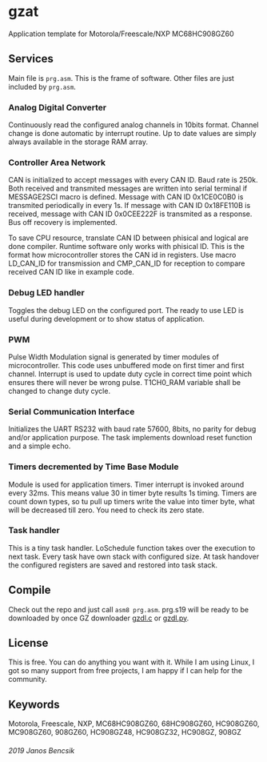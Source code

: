 # gzat

Application template for Motorola/Freescale/NXP MC68HC908GZ60

## Services

Main file is `prg.asm`. This is the frame of software. Other files are just included by `prg.asm`.

### Analog Digital Converter

Continuously read the configured analog channels in 10bits format. Channel change is done automatic by interrupt routine. 
Up to date values are simply always available in the storage RAM array.

### Controller Area Network

CAN is initialized to accept messages with every CAN ID. Baud rate is 250k.
Both received and transmited messages are written into serial terminal if MESSAGE2SCI macro is defined.
Message with CAN ID 0x1CE0C0B0 is transmited periodically in every 1s.
If message with CAN ID 0x18FE110B is received, message with CAN ID 0x0CEE222F is transmited as a response.
Bus off recovery is implemented.

To save CPU resource, translate CAN ID between phisical and logical are done compiler.
Runtime software only works with phisical ID. This is the format how microcontroller stores the CAN id in registers.
Use macro LD_CAN_ID for transmission and CMP_CAN_ID for reception to compare received CAN ID like in example code.

### Debug LED handler

Toggles the debug LED on the configured port. The ready to use LED is useful during development or to show status of application.

### PWM

Pulse Width Modulation signal is generated by timer modules of microcontroller.
This code uses unbuffered mode on first timer and first channel.
Interrupt is used to update duty cycle in correct time point which ensures there will never be wrong pulse.
T1CH0_RAM variable shall be changed to change duty cycle.

### Serial Communication Interface

Initializes the UART RS232 with baud rate 57600, 8bits, no parity for debug and/or application purpose. 
The task implements download reset function and a simple echo.

### Timers decremented by Time Base Module

Module is used for application timers. Timer interrupt is invoked around every 32ms. This means value 30 in timer byte results 1s timing.
Timers are count down types, so tu pull up timers write the value into timer byte, what will be decreased till zero. You need to check its zero state.

### Task handler

This is a tiny task handler. LoSchedule function takes over the execution to next task. 
Every task have own stack with configured size.
At task handover the configured registers are saved and restored into task stack.

## Compile

Check out the repo and just call `asm8 prg.asm`. 
prg.s19 will be ready to be downloaded by once GZ downloader [gzdl.c](https://github.com/butyi/gzdl.c/) or [gzdl.py](https://github.com/butyi/gzdl.py/).

## License

This is free. You can do anything you want with it.
While I am using Linux, I got so many support from free projects, I am happy if I can help for the community.

## Keywords

Motorola, Freescale, NXP, MC68HC908GZ60, 68HC908GZ60, HC908GZ60, MC908GZ60, 908GZ60, HC908GZ48, HC908GZ32, HC908GZ, 908GZ

###### 2019 Janos Bencsik


